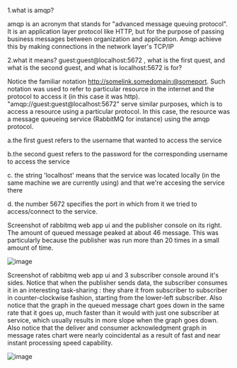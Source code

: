 1.what is amqp?

amqp is an acronym that stands for "advanced message queuing protocol". It is an
application layer protocol like HTTP, but for the purpose of passing business 
messages between organization and application. Amqp achieve this by making connections
in the network layer's TCP/IP 

2.what it means? guest:guest@localhost:5672 , what is the first quest, and what is
the second guest, and what is localhost:5672 is for?  

Notice the familiar notation http://somelink.somedomain:@someport. Such notation
was used to refer to particular resource in the internet and the protocol to access it
(in this case it was http). "amqp://guest:guest@localhost:5672" serve similar purposes,
which is to access a resource using a particular protocol. In this case, the resource
was a message queueing service (RabbitMQ for instance) using the amqp protocol. 

a.the first guest refers to the username that wanted to access the service

b.the second guest refers to the password for the corresponding username to access the service

c. the string 'localhost' means that the service was located locally (in the same machine 
we are currently using) and that we're accesing the service there

d. the number 5672 specifies the port in which from it we tried to access/connect to the service.

Screenshot of rabbitmq web app ui and the publisher console on its right. The amount of queued 
message peaked at about 46 message. This was particularly because the publisher was run more than 
20 times in a small amount of time.

![image](https://github.com/Nabilcodes/subscriber/assets/71275597/861763c0-2f70-4007-8d27-f2430717aeb1)

Screenshot of rabbitmq web app ui and 3 subscriber console around it's sides. Notice that when the 
publisher sends data, the subscriber consumes it in an interesting task-sharing : they share it from
subscriber to subscriber in counter-clockwise fashion, starting from the lower-left subscriber. Also 
notice that the graph in the queued message chart goes down in the same rate that it goes up, much faster
than it would with just one subscriber at service, which usually results in more slope when the graph 
goes down. Also notice that the deliver and consumer acknowledgment graph in message rates chart were 
nearly coincidental as a result of fast and near instant processing speed capability.

![image](https://github.com/Nabilcodes/subscriber/assets/71275597/ab553dc6-2494-4991-93a4-a6cf6a5d74e5)




